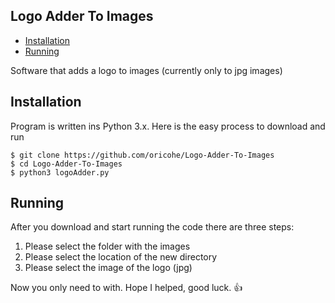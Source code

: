 ## Logo Adder To Images

* [Installation](#installation)
* [Running](#running)

Software that adds a logo to images (currently only to jpg images)

## Installation
Program is written ins Python 3.x. Here is the easy process to download and run
```
$ git clone https://github.com/oricohe/Logo-Adder-To-Images
$ cd Logo-Adder-To-Images
$ python3 logoAdder.py
```
## Running  
After you download and start running the code there are three steps:
1) Please select the folder with the images
2) Please select the location of the new directory
3) Please select the image of the logo (jpg)

Now you only need to with. Hope I helped, good luck. 👍
